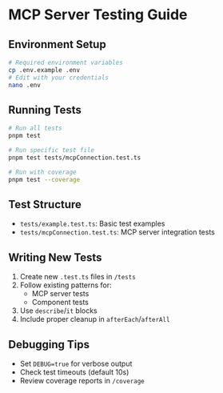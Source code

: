 # MCP Server Testing Guide

## Environment Setup
```bash
# Required environment variables
cp .env.example .env
# Edit with your credentials
nano .env
```

## Running Tests
```bash
# Run all tests
pnpm test

# Run specific test file
pnpm test tests/mcpConnection.test.ts

# Run with coverage
pnpm test --coverage
```

## Test Structure
- `tests/example.test.ts`: Basic test examples
- `tests/mcpConnection.test.ts`: MCP server integration tests

## Writing New Tests
1. Create new `.test.ts` files in `/tests`
2. Follow existing patterns for:
   - MCP server tests
   - Component tests
3. Use `describe`/`it` blocks
4. Include proper cleanup in `afterEach`/`afterAll`

## Debugging Tips
- Set `DEBUG=true` for verbose output
- Check test timeouts (default 10s)
- Review coverage reports in `/coverage`
